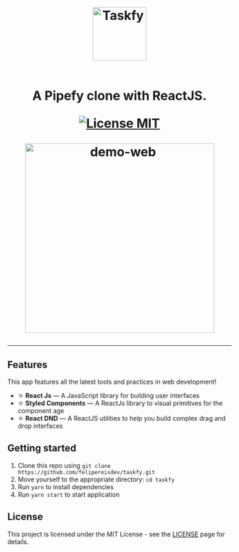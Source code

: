 <h1 align="center">
<br>
  <img src="https://i.ibb.co/1rZhC18/Screenshot-2020-03-19-at-17-43-44.png" alt="Taskfy" width="120">
<br>
<br>

<p align="center">A Pipefy clone with ReactJS.</p>

<p align="center">
  <a href="https://opensource.org/licenses/MIT">
    <img src="https://img.shields.io/badge/License-MIT-blue.svg" alt="License MIT">
  </a>
</p>

<div>
  <img src="https://i.ibb.co/MydrVnp/Screenshot-2020-03-19-at-17-45-23.png" alt="demo-web" height="425">
</div>

<hr />

## Features

This app features all the latest tools and practices in web development!

- ⚛️ **React Js** — A JavaScript library for building user interfaces
- ⚛️ **Styled Components** — A ReactJs library to visual primitives for the component age
- ⚛️ **React DND** — A ReactJS utilities to help you build complex drag and drop interfaces

## Getting started

1. Clone this repo using `git clone https://github.com/felipereisdev/taskfy.git`
2. Move yourself to the appropriate directory: `cd taskfy`<br />
3. Run `yarn` to install dependencies<br />
4. Run `yarn start` to start application

## License

This project is licensed under the MIT License - see the [LICENSE](https://opensource.org/licenses/MIT) page for details.
